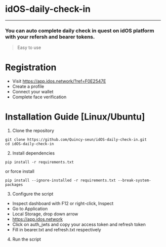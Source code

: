 # idOS-daily-check-in
______________________
### You can auto complete daily check in quest on idOS platform with your refersh and bearer tokens.
> Easy to use

# Registration
+ Visit https://app.idos.network/?ref=F0E2547E
+ Create a profile
+ Connect your wallet
+ Complete face verification

# Installation Guide [Linux/Ubuntu]
1. Clone the repository
```
git clone https://github.com/Quincy-seun/idOS-daily-check-in.git
cd idOS-daily-check-in
```
2. Install dependencies
```
pip install -r requirements.txt
```
or force install
```
pip install --ignore-installed -r requirements.txt --break-system-packages
```
3. Configure the script
+ Inspect dashboard with F12 or right-click, Inspect
+ Go to Application
+ Local Storage, drop down arrow
+ https://app.idos.network
+ Click on auth_jwts and copy your access token and refresh token
+ Fill in bearer.txt and refresh.txt respectively

4. Run the script
